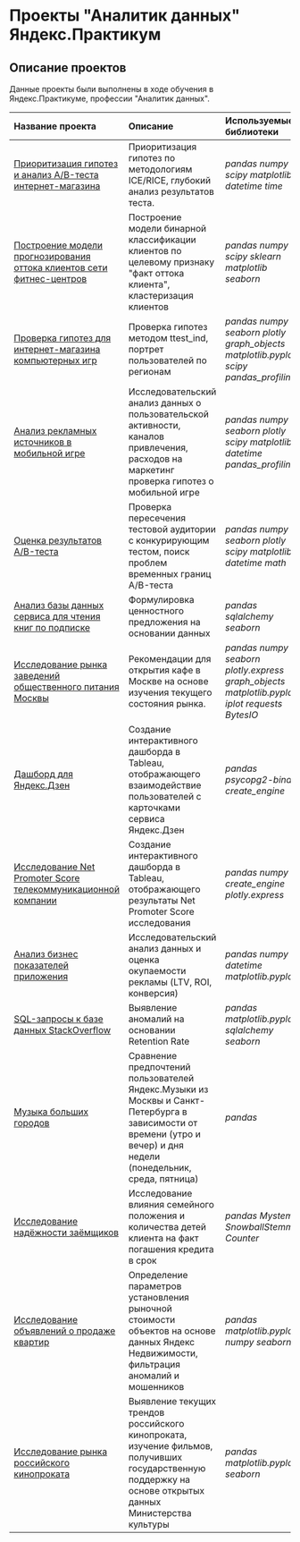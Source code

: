 # Проекты "Аналитик данных" Яндекс.Практикум

## Описание проектов

Данные проекты были выполнены в ходе обучения в Яндекс.Практикуме, профессии "Аналитик данных".

| Название проекта | Описание | Используемые библиотеки | 
| :---------------------- | :---------------------- | :---------------------- |
| [Приоритизация гипотез и анализ A/B-теста интернет-магазина](ab_test_project) | Приоритизация гипотез по методологиям ICE/RICE, глубокий анализ результатов теста.| *pandas* *numpy* *scipy* *matplotlib* *datetime* *time*| 
| [Построение модели прогнозирования оттока клиентов сети фитнес-центров](churn_model_project) | Построение модели бинарной классификации клиентов по целевому признаку "факт оттока клиента", кластеризация клиентов| *pandas* *numpy* *scipy* *sklearn* *matplotlib* *seaborn*|
| [Проверка гипотез для интернет-магазина компьютерных игр](hypothesis_project) | Проверка гипотез методом ttest_ind, портрет пользователей по регионам| *pandas* *numpy* *seaborn* *plotly* *graph_objects* *matplotlib.pyplot* *scipy* *pandas_profiling*| 
| [Анализ рекламных источников в мобильной игре](advertising_sources_project) | Исследовательский анализ данных о пользовательской активности, каналов привлечения, расходов на маркетинг проверка гипотез о мобильной игре| *pandas* *numpy* *seaborn* *plotly* *scipy* *matplotlib* *datetime* *pandas_profiling* | 
| [Оценка результатов A/B-теста](ab_analysis_project) | Проверка пересечения тестовой аудитории с конкурирующим тестом, поиск проблем временных границ A/B-теста| *pandas* *numpy* *seaborn* *plotly* *scipy* *matplotlib* *datetime* *math*| 
| [Анализ базы данных сервиса для чтения книг по подписке](sql_library_project) | Формулировка ценностного предложения на основании данных| *pandas* *sqlalchemy* *seaborn* | 
| [Исследование рынка заведений общественного питания Москвы](rest_market_project) | Рекомендации для открытия кафе в Москве на основе изучения текущего состояния рынка. | *pandas* *numpy* *seaborn* *plotly.express* *graph_objects* *matplotlib.pyplot* *iplot* *requests* *BytesIO*  |
| [Дашборд для Яндекс.Дзен](yandex_dzen_project) | Создание интерактивного дашборда в Tableau, отображающего взаимодействие пользователей с карточками сервиса Яндекс.Дзен| *pandas* *psycopg2-binary* *create_engine* |
| [Исследование Net Promoter Score телекоммуникационной компании](telecomm_project) | Создание интерактивного дашборда в Tableau, отображающего результаты Net Promoter Score исследования| *pandas* *numpy* *create_engine* *plotly.express* | 
| [Анализ бизнес показателей приложения](business_measures_project) | Исследовательский анализ данных и оценка окупаемости рекламы (LTV, ROI, конверсия)| *pandas* *numpy* *datetime* *matplotlib.pyplot* | 
| [SQL-запросы к базе данных StackOverflow](sql_stackoverflow_project) | Выявление аномалий на основании Retention Rate| *pandas* *matplotlib.pyplot* *sqlalchemy* *seaborn* | 
| [Музыка больших городов](yandex_music_project) | Сравнение предпочтений пользователей Яндекс.Музыки из Москвы и Санкт-Петербурга в зависимости от времени (утро и вечер) и дня недели (понедельник, среда, пятница)| *pandas* |
| [Исследование надёжности заёмщиков](credit_score_project) | Исследование влияния семейного положения и количества детей клиента на факт погашения кредита в срок| *pandas* *Mystem* *SnowballStemmer* *Counter* |
| [Исследование объявлений о продаже квартир](real_estate_project) | Определение параметров установления рыночной стоимости объектов на основе данных Яндекс Недвижимости, фильтрация аномалий и мошенников| *pandas* *matplotlib.pyplot* *numpy* *seaborn*  |
| [Исследование рынка российского кинопроката](movie_project) | Выявление текущих трендов российского кинопроката, изучение фильмов, получивших государcтвенную поддержку на основе открытых данных Министерства культуры | *pandas* *matplotlib.pyplot* *seaborn*  |


